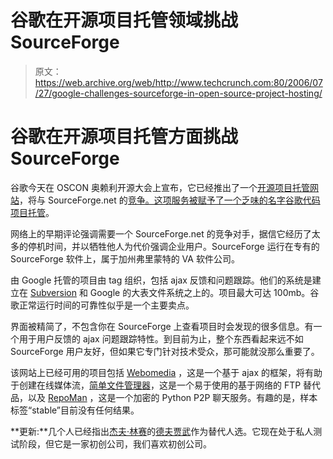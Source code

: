 # 谷歌在开源项目托管领域挑战 SourceForge

> 原文：<https://web.archive.org/web/http://www.techcrunch.com:80/2006/07/27/google-challenges-sourceforge-in-open-source-project-hosting/>

# 谷歌在开源项目托管方面挑战 SourceForge

谷歌今天在 OSCON 奥赖利开源大会上宣布，它已经推出了一个[开源项目托管网站](https://web.archive.org/web/20220818173406/http://code.google.com/hosting/)，将与 SourceForge.net 的[竞争。这项服务被赋予了一个乏味的名字](https://web.archive.org/web/20220818173406/http://sourceforge.net/)[谷歌代码项目托管](https://web.archive.org/web/20220818173406/http://code.google.com/hosting/)。

网络上的早期评论强调需要一个 SourceForge.net 的竞争对手，据信它经历了太多的停机时间，并以牺牲他人为代价强调企业用户。SourceForge 运行在专有的 SourceForge 软件上，属于加州弗里蒙特的 VA 软件公司。

由 Google 托管的项目由 tag 组织，包括 ajax 反馈和问题跟踪。他们的系统是建立在 [Subversion](https://web.archive.org/web/20220818173406/http://subversion.tigris.org/) 和 Google 的大表文件系统之上的。项目最大可达 100mb。谷歌正常运行时间的可靠性似乎是一个主要卖点。

界面被精简了，不包含你在 SourceForge 上查看项目时会发现的很多信息。有一个用于用户反馈的 ajax 问题跟踪特性。到目前为止，整个东西看起来远不如 SourceForge 用户友好，但如果它专门针对技术受众，那可能就没那么重要了。

该网站上已经可用的项目包括 [Webomedia](https://web.archive.org/web/20220818173406/http://code.google.com/p/webomedia/) ，这是一个基于 ajax 的框架，将有助于创建在线媒体流，[简单文件管理器](https://web.archive.org/web/20220818173406/http://code.google.com/p/simplefilemanager/)，这是一个易于使用的基于网络的 FTP 替代品，以及 [RepoMan](https://web.archive.org/web/20220818173406/http://code.google.com/p/repoman/) ，这是一个加密的 Python P2P 聊天服务。有趣的是，样本标签“stable”目前没有任何结果。

**更新:**几个人已经指出[杰夫·林赛](https://web.archive.org/web/20220818173406/http://progrium.com/)的[德夫贾武](https://web.archive.org/web/20220818173406/http://devjavu.com/)作为替代人选。它现在处于私人测试阶段，但它是一家初创公司，我们喜欢初创公司。